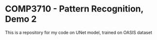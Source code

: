 # COMP3710 - Pattern Recognition, Demo 2

This is a repository for my code on UNet model, trained on OASIS dataset